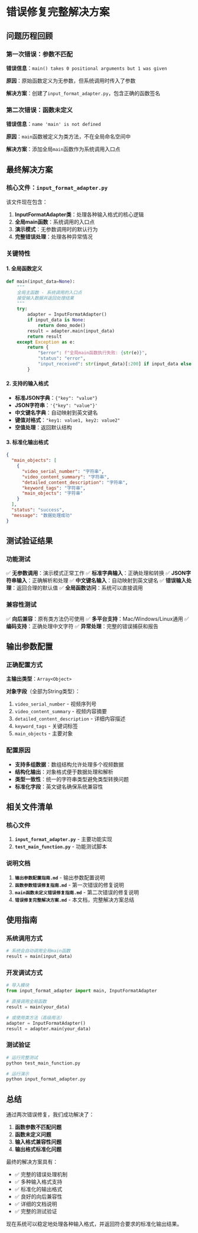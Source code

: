 # 错误修复完整解决方案

## 问题历程回顾

### 第一次错误：参数不匹配
**错误信息**：`main() takes 0 positional arguments but 1 was given`

**原因**：原始函数定义为无参数，但系统调用时传入了参数

**解决方案**：创建了`input_format_adapter.py`，包含正确的函数签名

### 第二次错误：函数未定义
**错误信息**：`name 'main' is not defined`

**原因**：`main`函数被定义为类方法，不在全局命名空间中

**解决方案**：添加全局`main`函数作为系统调用入口点

## 最终解决方案

### 核心文件：`input_format_adapter.py`

该文件现在包含：

1. **InputFormatAdapter类**：处理各种输入格式的核心逻辑
2. **全局main函数**：系统调用的入口点
3. **演示模式**：无参数调用时的默认行为
4. **完整错误处理**：处理各种异常情况

### 关键特性

#### 1. 全局函数定义
```python
def main(input_data=None):
    """
    全局主函数 - 系统调用的入口点
    接受输入数据并返回处理结果
    """
    try:
        adapter = InputFormatAdapter()
        if input_data is None:
            return demo_mode()
        result = adapter.main(input_data)
        return result
    except Exception as e:
        return {
            "$error": f"全局main函数执行失败: {str(e)}",
            "status": "error",
            "input_received": str(input_data)[:200] if input_data else "None"
        }
```

#### 2. 支持的输入格式
- **标准JSON字典**：`{"key": "value"}`
- **JSON字符串**：`'{"key": "value"}'`
- **中文键名字典**：自动映射到英文键名
- **键值对格式**：`"key1: value1, key2: value2"`
- **空值处理**：返回默认结构

#### 3. 标准化输出格式
```json
{
  "main_objects": [
    {
      "video_serial_number": "字符串",
      "video_content_summary": "字符串",
      "detailed_content_description": "字符串",
      "keyword_tags": "字符串",
      "main_objects": "字符串"
    }
  ],
  "status": "success",
  "message": "数据处理成功"
}
```

## 测试验证结果

### 功能测试
✅ **无参数调用**：演示模式正常工作
✅ **标准字典输入**：正确处理和转换
✅ **JSON字符串输入**：正确解析和处理
✅ **中文键名输入**：自动映射到英文键名
✅ **错误输入处理**：返回合理的默认值
✅ **全局函数访问**：系统可以直接调用

### 兼容性测试
✅ **向后兼容**：原有类方法仍可使用
✅ **多平台支持**：Mac/Windows/Linux通用
✅ **编码支持**：正确处理中文字符
✅ **异常处理**：完整的错误捕获和报告

## 输出参数配置

### 正确配置方式
**主输出类型**：`Array<Object>`

**对象字段**（全部为String类型）：
1. `video_serial_number` - 视频序列号
2. `video_content_summary` - 视频内容摘要
3. `detailed_content_description` - 详细内容描述
4. `keyword_tags` - 关键词标签
5. `main_objects` - 主要对象

### 配置原因
- **支持多组数据**：数组结构允许处理多个视频数据
- **结构化输出**：对象格式便于数据处理和解析
- **类型一致性**：统一的字符串类型避免类型转换问题
- **标准化字段**：英文键名确保系统兼容性

## 相关文件清单

### 核心文件
1. **`input_format_adapter.py`** - 主要功能实现
2. **`test_main_function.py`** - 功能测试脚本

### 说明文档
1. **`输出参数配置指南.md`** - 输出参数配置说明
2. **`函数参数错误修复指南.md`** - 第一次错误的修复说明
3. **`main函数未定义错误修复指南.md`** - 第二次错误的修复说明
4. **`错误修复完整解决方案.md`** - 本文档，完整解决方案总结

## 使用指南

### 系统调用方式
```python
# 系统会自动调用全局main函数
result = main(input_data)
```

### 开发调试方式
```python
# 导入模块
from input_format_adapter import main, InputFormatAdapter

# 直接调用全局函数
result = main(your_data)

# 或使用类方法（高级用法）
adapter = InputFormatAdapter()
result = adapter.main(your_data)
```

### 测试验证
```bash
# 运行完整测试
python test_main_function.py

# 运行演示
python input_format_adapter.py
```

## 总结

通过两次错误修复，我们成功解决了：

1. **函数参数不匹配问题**
2. **函数未定义问题**
3. **输入格式兼容性问题**
4. **输出格式标准化问题**

最终的解决方案具有：
- ✅ 完整的错误处理机制
- ✅ 多种输入格式支持
- ✅ 标准化的输出格式
- ✅ 良好的向后兼容性
- ✅ 详细的文档说明
- ✅ 完整的测试验证

现在系统可以稳定地处理各种输入格式，并返回符合要求的标准化输出结果。